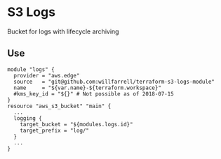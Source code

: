 # S3 Logs
Bucket for logs with lifecycle archiving

## Use
```hcl-terraform
module "logs" {
  provider = "aws.edge"
  source   = "git@github.com:willfarrell/terraform-s3-logs-module"
  name     = "${var.name}-${terraform.workspace}"
  #kms_key_id = "${}" # Not possible as of 2018-07-15
}
resource "aws_s3_bucket" "main" {
  ...
  logging {
    target_bucket = "${modules.logs.id}"
    target_prefix = "log/"
  }
  ...
}
```
